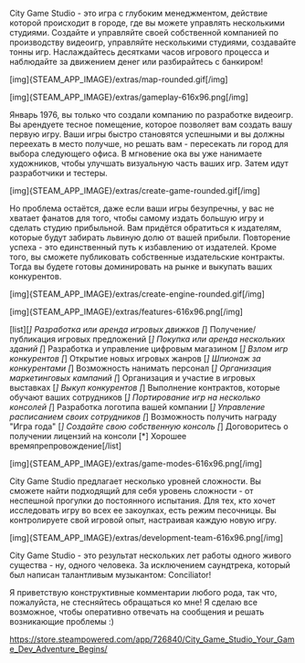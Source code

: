 City Game Studio - это игра с глубоким менеджментом, действие которой происходит в городе, где вы можете управлять несколькими студиями. Создайте и управляйте своей собственной компанией по производству видеоигр, управляйте несколькими студиями, создавайте тонны игр. Наслаждайтесь десятками часов игрового процесса и наблюдайте за движением денег или разбирайтесь с банкиром!

[img]{STEAM_APP_IMAGE}/extras/map-rounded.gif[/img]

[img]{STEAM_APP_IMAGE}/extras/gameplay-616x96.png[/img]

Январь 1976, вы только что создали компанию по разработке видеоигр. Вы арендуете тесное помещение, которое позволяет вам создать вашу первую игру. Ваши игры быстро становятся успешными и вы должны переехать в место получше, но решать вам - пересекать ли город для выбора следующего офиса. В мгновение ока вы уже нанимаете художников, чтобы улучшать визуальную часть ваших игр. Затем идут разработчики и тестеры.

[img]{STEAM_APP_IMAGE}/extras/create-game-rounded.gif[/img]

Но проблема остаётся, даже если ваши игры безупречны, у вас не хватает фанатов для того, чтобы самому издать большую игру и сделать студию прибыльной. Вам придётся обратиться к издателям, которые будут забирать львиную долю от вашей прибыли. Повторение успеха - это единственный путь к избавлению от издателей. Кроме того, вы сможете публиковать собственные издательские контракты. Тогда вы будете готовы доминировать на рынке и выкупать ваших конкурентов.

[img]{STEAM_APP_IMAGE}/extras/create-engine-rounded.gif[/img]

[img]{STEAM_APP_IMAGE}/extras/features-616x96.png[/img]

[list][*] Разработка или аренда игровых движков
[*] Получение/публикация игровых предложений
[*] Покупка или аренда нескольких зданий
[*] Разработка и управление цифровым магазином
[*] Взлом игр конкурентов
[*] Открытие новых игровых жанров
[*] Шпионаж за конкурентами
[*] Возможность нанимать персонал
[*] Организация маркетинговых кампаний
[*] Организация и участие в игровых выставках
[*] Выкуп конкурентов
[*] Выполнение контрактов, которые обучают ваших сотрудников
[*] Портирование игр на несколько консолей
[*] Разработка логотипа вашей компании
[*] Управление расписанием своих сотрудников
[*] Возможность получить награду "Игра года"
[*] Создайте свою собственную консоль
[*] Договоритесь о получении лицензий на консоли
[*] Хорошее времяпрепровождение[/list]

[img]{STEAM_APP_IMAGE}/extras/game-modes-616x96.png[/img]

City Game Studio предлагает несколько уровней сложности. Вы сможете найти подходящий для себя уровень сложности - от неспешной прогулки до постоянного испытания.
Для тех, кто хочет исследовать игру во всех ее закоулках, есть режим песочницы. Вы контролируете свой игровой опыт, настраивая каждую новую игру.

[img]{STEAM_APP_IMAGE}/extras/development-team-616x96.png[/img]

City Game Studio - это результат нескольких лет работы одного живого существа - ну, одного человека. За исключением саундтрека, который был написан талантливым музыкантом: Conciliator!

Я приветствую конструктивные комментарии любого рода, так что, пожалуйста, не стесняйтесь обращаться ко мне! Я сделаю все возможное, чтобы оперативно отвечать на сообщения и решать возникающие проблемы :) 

https://store.steampowered.com/app/726840/City_Game_Studio_Your_Game_Dev_Adventure_Begins/